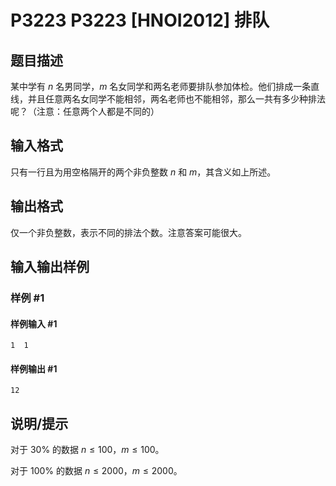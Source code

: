 # P3223 P3223 [HNOI2012] 排队

## 题目描述

某中学有 $n$ 名男同学，$m$ 名女同学和两名老师要排队参加体检。他们排成一条直线，并且任意两名女同学不能相邻，两名老师也不能相邻，那么一共有多少种排法呢？（注意：任意两个人都是不同的）


## 输入格式

只有一行且为用空格隔开的两个非负整数 $n$ 和 $m$，其含义如上所述。 

## 输出格式

仅一个非负整数，表示不同的排法个数。注意答案可能很大。


## 输入输出样例

### 样例 #1

#### 样例输入 #1

```
1  1
```

#### 样例输出 #1

```
12
```

## 说明/提示

对于 $30\%$ 的数据 $n\leq 100$，$m\leq 100$。

对于 $100\%$ 的数据 $n\leq 2000$，$m\leq 2000$。

